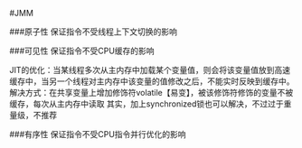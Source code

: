 #JMM

###原子性
保证指令不受线程上下文切换的影响

###可见性
保证指令不受CPU缓存的影响

JIT的优化：当某线程多次从主内存中加载某个变量值，则会将该变量值放到高速缓存中，当另一个线程对主内存中该变量的值修改之后，不能实时反映到缓存中。
解决方式：在共享变量上增加修饰符volatile【易变】，被该修饰符修饰的变量不被缓存，每次从主内存中读取
        其实，加上synchronized锁也可以解决，不过过于重量级，不推荐

###有序性
保证指令不受CPU指令并行优化的影响